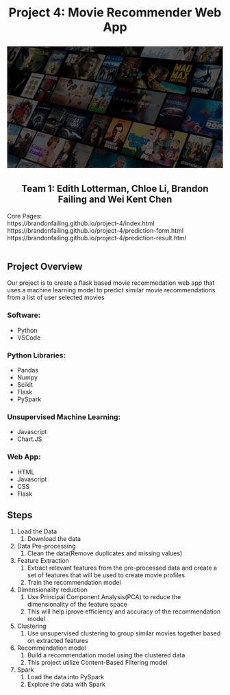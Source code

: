 <h1 align="center">Project 4: Movie Recommender Web App</h1)
<br>
<p>
<p align="center">
<img src=/assets/movie-recommender-header.jpg>
<h2 align="center">Team 1: Edith Lotterman, Chloe Li, Brandon Failing and Wei Kent Chen</h2></center>
</p>
Core Pages: <br>
https://brandonfailing.github.io/project-4/index.html <br>
https://brandonfailing.github.io/project-4/prediction-form.html <br>
https://brandonfailing.github.io/project-4/prediction-result.html <br>
<br>

## Project Overview

Our project is to create a flask based movie recommedation web app that uses a machine learning model to predict similar movie recommendations from a list of user selected movies<p>

<h3>Software:</h3>
<ul>
<li>Python
<li>VSCode
</ul>
<h3>Python Libraries:</h3>
<ul>
<li>Pandas
<li>Numpy
<li>Scikit
<li>Flask
<li>PySpark
</ul>
<h3>Unsupervised Machine Learning:</h3>
<ul>
<li>Javascript
<li>Chart.JS
</ul>
<h3>Web App:</h3>
<ul>
<li>HTML
<li>Javascript
<li>CSS
<li>Flask
</ul>


## Steps
 <ol>
 <li>Load the Data
    <ol>
        <li>Download the data</li>
    </ol>
 <li>Data Pre-processing 
    <ol>
        <li>Clean the data(Remove duplicates and missing values)</li>
    </ol>
 <li>Feature Extraction
    <ol>
        <li>Extract relevant features from the pre-processed data and create a set of features that will be used to create movie profiles</li>
        <li>Train the recommendation model</li>
    </ol>
 <li>Dimensionality reduction
    <ol>
        <li>Use Principal Component Analysis(PCA) to reduce the dimensionality of the feature space</li>
        <li>This will help iprove efficiency and accuracy of the recommendation model</li>
    </ol>
 <li>Clustering
    <ol>
        <li>Use unsupervised clustering to group similar movies together based on extracted features</li>
    </ol>
 <li>Recommendation model
    <ol>
        <li>Build a recommendation model using the clustered data</li>
        <li>This project utilize Content-Based Filtering model</li>
    </ol>
 <li>Spark
    <ol>
        <li>Load the data into PySpark</li>
        <li>Explore the data with Spark</li>
    </ol>


